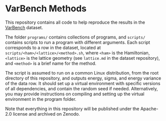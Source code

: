 # VarBench Methods

This repository contains all code to help reproduce the results in the [VarBench](https://github.com/varbench/varbench) dataset.

The folder `programs/` contains collections of programs, and `scripts/` contains scripts to run a program with different arguments. Each script corresponds to a row in the dataset, located at `scripts/<ham>/<lattice>/<method>.sh`, where `<ham>` is the Hamiltonian, `<lattice>` is the lattice geometry (see `lattice.md` in the dataset repository), and `<method>` is a brief name for the method.

The script is assumed to run on a common Linux distribution, from the root directory of this repository, and outputs energy, sigma, and energy variance of the data row. It should set up a virtual environment with specific versions of all dependencies, and contain the random seed if needed. Alternatively, you may provide instructions on compiling and setting up the virtual environment in the program folder.

Note that everything in this repository will be published under the Apache-2.0 license and archived on Zenodo.
